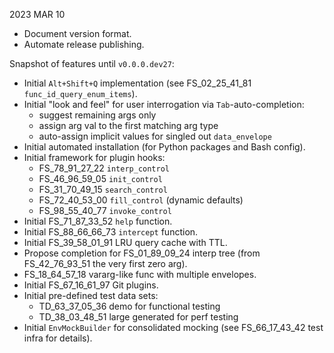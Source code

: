 
2023 MAR 10

*   Document version format.
*   Automate release publishing.

Snapshot of features until `v0.0.0.dev27`:

*   Initial `Alt+Shift+Q` implementation (see FS_02_25_41_81 `func_id_query_enum_items`).
*   Initial "look and feel" for user interrogation via `Tab`-auto-completion:
    *   suggest remaining args only
    *   assign arg val to the first matching arg type
    *   auto-assign implicit values for singled out `data_envelope`
*   Initial automated installation (for Python packages and Bash config).
*   Initial framework for plugin hooks:
    *   FS_78_91_27_22 `interp_control`
    *   FS_46_96_59_05 `init_control`
    *   FS_31_70_49_15 `search_control`
    *   FS_72_40_53_00 `fill_control` (dynamic defaults)
    *   FS_98_55_40_77 `invoke_control`
*   Initial FS_71_87_33_52 `help` function.
*   Initial FS_88_66_66_73 `intercept` function.
*   Initial FS_39_58_01_91 LRU query cache with TTL.
*   Propose completion for FS_01_89_09_24 interp tree (from FS_42_76_93_51 the very first zero arg).
*   FS_18_64_57_18 vararg-like func with multiple envelopes.
*   Initial FS_67_16_61_97 Git plugins.
*   Initial pre-defined test data sets:
    *   TD_63_37_05_36 demo for functional testing
    *   TD_38_03_48_51 large generated for perf testing
*   Initial `EnvMockBuilder` for consolidated mocking (see FS_66_17_43_42 test infra for details).

